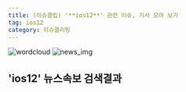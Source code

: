 ```yaml
---
title: (이슈클립) '**ios12**' 관련 이슈, 기사 모아 보기
tag: ios12
category: 이슈클리핑
---
```

![wordcloud](https://s3.ap-northeast-2.amazonaws.com/lyrics101-wordcloud/2018-09-18-1537209645.png)
![news_img](https://user-images.githubusercontent.com/42597476/44507050-1206f400-a6e4-11e8-8d98-7ffbfebb353f.png)
## **'**ios12**'** 뉴스속보 검색결과

